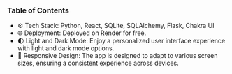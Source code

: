 ### Table of Contents

-   ⚙️ Tech Stack: Python, React, SQLite, SQLAlchemy, Flask, Chakra UI
-   🌐 Deployment: Deployed on Render for free.
-   🌓 Light and Dark Mode: Enjoy a personalized user interface experience with light and dark mode options.
-   📱 Responsive Design: The app is designed to adapt to various screen sizes, ensuring a consistent experience across devices.

